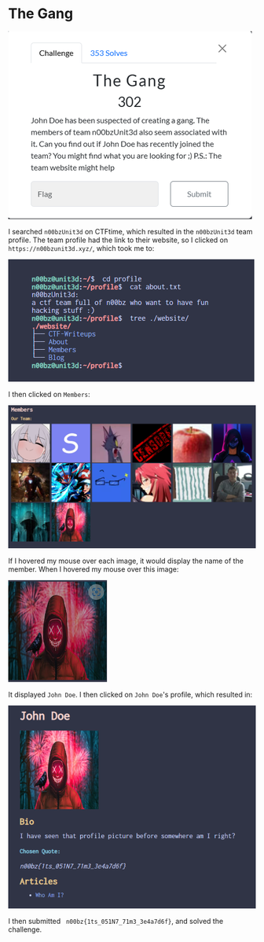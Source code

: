# The Gang

![](../images/the-gang-part-1.png)

I searched `n00bzUnit3d` on CTFtime, which resulted in the `n00bzUnit3d` team profile. The team profile had the link to their website, so I clicked on `https://n00bzunit3d.xyz/`, which took me to:

![](../images/the-gang-part-2.png)
 
I then clicked on `Members`:

![](../images/the-gang-part-3.png)
 
If I hovered my mouse over each image, it would display the name of the member. When I hovered my mouse over this image:

![](../images/the-gang-part-4.png)

It displayed `John Doe`. I then clicked on `John Doe`'s profile, which resulted in:

![](../images/the-gang-part-5.png)
 
I then submitted ` n00bz{1ts_051N7_71m3_3e4a7d6f}`, and solved the challenge.

